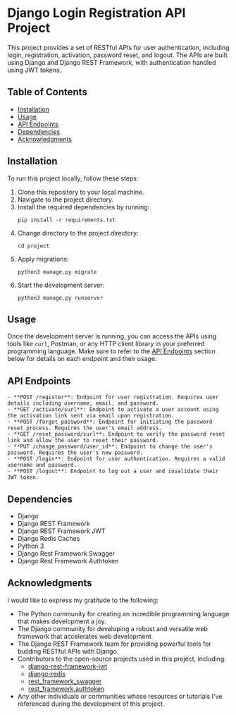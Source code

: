 # Django Login Registration API Project

This project provides a set of RESTful APIs for user authentication, including login, registration, activation, password reset, and logout. The APIs are built using Django and Django REST Framework, with authentication handled using JWT tokens.

## Table of Contents

- [Installation](#installation)
- [Usage](#usage)
- [API Endpoints](#api-endpoints)
- [Dependencies](#dependencies)
- [Acknowledgments](#acknowledgments)

## Installation

To run this project locally, follow these steps:

1. Clone this repository to your local machine.
2. Navigate to the project directory.
3. Install the required dependencies by running:
   ```
   pip install -r requirements.txt
   ```
4. Change directory to the project directory:
   ```
   cd project
   ```
5. Apply migrations:
   ```
   python3 manage.py migrate
   ```
6. Start the development server:
   ```
   python3 manage.py runserver
   ```

## Usage

Once the development server is running, you can access the APIs using tools like `curl`, Postman, or any HTTP client library in your preferred programming language. Make sure to refer to the [API Endpoints](#api-endpoints) section below for details on each endpoint and their usage.

## API Endpoints
```
- **POST /register**: Endpoint for user registration. Requires user details including username, email, and password.
- **GET /activate/surl**: Endpoint to activate a user account using the activation link sent via email upon registration.
- **POST /forgot_password**: Endpoint for initiating the password reset process. Requires the user's email address.
- **GET /reset_password/surl**: Endpoint to verify the password reset link and allow the user to reset their password.
- **PUT /change_password/user_id**: Endpoint to change the user's password. Requires the user's new password.
- **POST /login**: Endpoint for user authentication. Requires a valid username and password.
- **POST /logout**: Endpoint to log out a user and invalidate their JWT token.

```

## Dependencies

- Django
- Django REST Framework
- Django REST Framework JWT
- Django Redis Caches
- Python 3
- Django Rest Framework Swagger
- Django Rest Framework Authtoken

## Acknowledgments

I would like to express my gratitude to the following:

- The Python community for creating an incredible programming language that makes development a joy.
- The Django community for developing a robust and versatile web framework that accelerates web development.
- The Django REST Framework team for providing powerful tools for building RESTful APIs with Django.
- Contributors to the open-source projects used in this project, including:
  - [django-rest-framework-jwt](https://github.com/jpadilla/django-rest-framework-jwt)
  - [django-redis](https://github.com/niwibe/django-redis)
  - [rest_framework_swagger](https://github.com/axnsan12/drf-yasg)
  - [rest_framework.authtoken](https://github.com/encode/django-rest-framework/blob/master/rest_framework/authtoken/)
- Any other individuals or communities whose resources or tutorials I've referenced during the development of this project.


